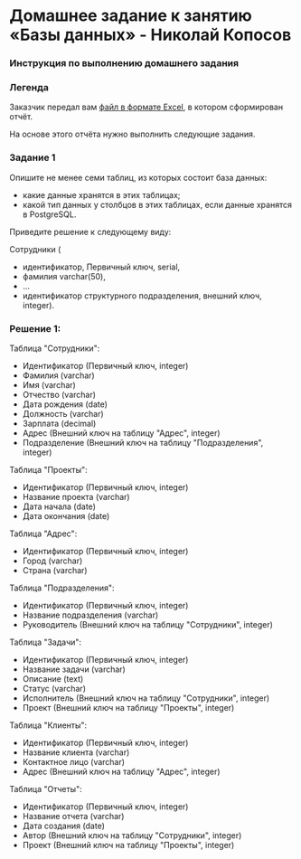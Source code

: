 # Домашнее задание к занятию «Базы данных» - Николай Копосов

### Инструкция по выполнению домашнего задания

### Легенда

Заказчик передал вам [файл в формате Excel](https://github.com/netology-code/sdb-homeworks/blob/main/resources/hw-12-1.xlsx), в котором сформирован отчёт. 

На основе этого отчёта нужно выполнить следующие задания.

### Задание 1

Опишите не менее семи таблиц, из которых состоит база данных:

- какие данные хранятся в этих таблицах;
- какой тип данных у столбцов в этих таблицах, если данные хранятся в PostgreSQL.

Приведите решение к следующему виду:

Сотрудники (

- идентификатор, Первичный ключ, serial,
- фамилия varchar(50),
- ...
- идентификатор структурного подразделения, внешний ключ, integer).

### Решение 1:

Таблица "Сотрудники":

 - Идентификатор (Первичный ключ, integer)
 - Фамилия (varchar)
 - Имя (varchar)
 - Отчество (varchar)
 - Дата рождения (date)
 - Должность (varchar)
 - Зарплата (decimal)
 - Адрес (Внешний ключ на таблицу "Адрес", integer)
 - Подразделение (Внешний ключ на таблицу "Подразделения", integer)


Таблица "Проекты":

 - Идентификатор (Первичный ключ, integer)
 - Название проекта (varchar)
 - Дата начала (date)
 - Дата окончания (date)


Таблица "Адрес":

 - Идентификатор (Первичный ключ, integer)
 - Город (varchar)
 - Страна (varchar)
 

Таблица "Подразделения":

 - Идентификатор (Первичный ключ, integer)
 - Название подразделения (varchar)
 - Руководитель (Внешний ключ на таблицу "Сотрудники", integer)

Таблица "Задачи":

 - Идентификатор (Первичный ключ, integer)
 - Название задачи (varchar)
 - Описание (text)
 - Статус (varchar)
 - Исполнитель (Внешний ключ на таблицу "Сотрудники", integer)
 - Проект (Внешний ключ на таблицу "Проекты", integer)

Таблица "Клиенты":

 - Идентификатор (Первичный ключ, integer)
 - Название клиента (varchar)
 - Контактное лицо (varchar)
 - Адрес (Внешний ключ на таблицу "Адрес", integer)

Таблица "Отчеты":

 - Идентификатор (Первичный ключ, integer)
 - Название отчета (varchar)
 - Дата создания (date)
 - Автор (Внешний ключ на таблицу "Сотрудники", integer)
 - Проект (Внешний ключ на таблицу "Проекты", integer)